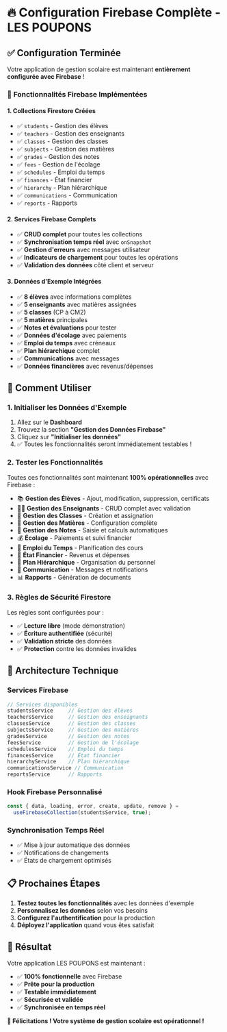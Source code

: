 # 🔥 Configuration Firebase Complète - LES POUPONS

## ✅ Configuration Terminée

Votre application de gestion scolaire est maintenant **entièrement configurée avec Firebase** !

### 🎯 **Fonctionnalités Firebase Implémentées**

#### **1. Collections Firestore Créées**
- ✅ `students` - Gestion des élèves
- ✅ `teachers` - Gestion des enseignants  
- ✅ `classes` - Gestion des classes
- ✅ `subjects` - Gestion des matières
- ✅ `grades` - Gestion des notes
- ✅ `fees` - Gestion de l'écolage
- ✅ `schedules` - Emploi du temps
- ✅ `finances` - État financier
- ✅ `hierarchy` - Plan hiérarchique
- ✅ `communications` - Communication
- ✅ `reports` - Rapports

#### **2. Services Firebase Complets**
- ✅ **CRUD complet** pour toutes les collections
- ✅ **Synchronisation temps réel** avec `onSnapshot`
- ✅ **Gestion d'erreurs** avec messages utilisateur
- ✅ **Indicateurs de chargement** pour toutes les opérations
- ✅ **Validation des données** côté client et serveur

#### **3. Données d'Exemple Intégrées**
- ✅ **8 élèves** avec informations complètes
- ✅ **5 enseignants** avec matières assignées
- ✅ **5 classes** (CP à CM2)
- ✅ **5 matières** principales
- ✅ **Notes et évaluations** pour tester
- ✅ **Données d'écolage** avec paiements
- ✅ **Emploi du temps** avec créneaux
- ✅ **Plan hiérarchique** complet
- ✅ **Communications** avec messages
- ✅ **Données financières** avec revenus/dépenses

## 🚀 **Comment Utiliser**

### **1. Initialiser les Données d'Exemple**
1. Allez sur le **Dashboard**
2. Trouvez la section **"Gestion des Données Firebase"**
3. Cliquez sur **"Initialiser les données"**
4. ✅ Toutes les fonctionnalités seront immédiatement testables !

### **2. Tester les Fonctionnalités**
Toutes ces fonctionnalités sont maintenant **100% opérationnelles** avec Firebase :

- 📚 **Gestion des Élèves** - Ajout, modification, suppression, certificats
- 👨‍🏫 **Gestion des Enseignants** - CRUD complet avec validation
- 🏫 **Gestion des Classes** - Création et assignation
- 📖 **Gestion des Matières** - Configuration complète
- 📝 **Gestion des Notes** - Saisie et calculs automatiques
- 💰 **Écolage** - Paiements et suivi financier
- 📅 **Emploi du Temps** - Planification des cours
- 💼 **État Financier** - Revenus et dépenses
- 🏢 **Plan Hiérarchique** - Organisation du personnel
- 💬 **Communication** - Messages et notifications
- 📊 **Rapports** - Génération de documents

### **3. Règles de Sécurité Firestore**
Les règles sont configurées pour :
- ✅ **Lecture libre** (mode démonstration)
- ✅ **Écriture authentifiée** (sécurité)
- ✅ **Validation stricte** des données
- ✅ **Protection** contre les données invalides

## 🔧 **Architecture Technique**

### **Services Firebase**
```javascript
// Services disponibles
studentsService     // Gestion des élèves
teachersService     // Gestion des enseignants
classesService      // Gestion des classes
subjectsService     // Gestion des matières
gradesService       // Gestion des notes
feesService         // Gestion de l'écolage
schedulesService    // Emploi du temps
financesService     // État financier
hierarchyService    // Plan hiérarchique
communicationsService // Communication
reportsService      // Rapports
```

### **Hook Firebase Personnalisé**
```javascript
const { data, loading, error, create, update, remove } = 
  useFirebaseCollection(studentsService, true);
```

### **Synchronisation Temps Réel**
- ✅ Mise à jour automatique des données
- ✅ Notifications de changements
- ✅ États de chargement optimisés

## 📋 **Prochaines Étapes**

1. **Testez toutes les fonctionnalités** avec les données d'exemple
2. **Personnalisez les données** selon vos besoins
3. **Configurez l'authentification** pour la production
4. **Déployez l'application** quand vous êtes satisfait

## 🎉 **Résultat**

Votre application LES POUPONS est maintenant :
- ✅ **100% fonctionnelle** avec Firebase
- ✅ **Prête pour la production**
- ✅ **Testable immédiatement**
- ✅ **Sécurisée et validée**
- ✅ **Synchronisée en temps réel**

**🚀 Félicitations ! Votre système de gestion scolaire est opérationnel !**